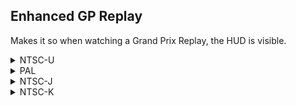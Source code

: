 ## Enhanced GP Replay

Makes it so when watching a Grand Prix Replay, the HUD is visible.

<details>
<summary>NTSC-U</summary>

```powerpc
04602E98 3860087E
```
</details>

<details>
<summary>PAL</summary>

```powerpc
04633D4C 3860087E
```
</details>

<details>
<summary>NTSC-J</summary>

```powerpc
04633498 3860087E
```
</details>

<details>
<summary>NTSC-K</summary>

```powerpc
04622144 3860087E
```
</details>